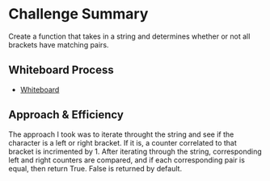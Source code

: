 # Challenge Summary
Create a function that takes in a string and determines whether or not all brackets have matching pairs.

## Whiteboard Process
* [Whiteboard](matching_brackets.jpg)

## Approach & Efficiency
The approach I took was to iterate throught the string and see if the character is a left or right bracket. If it is, a counter correlated to that bracket is incrimented by 1. After iterating through the string, corresponding left and right counters are compared, and if each corresponding pair is equal, then return True. False is returned by default.

